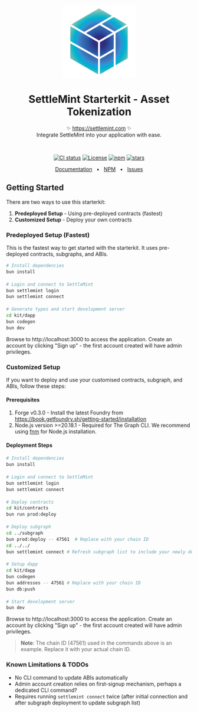 <p align="center">
  <img src="https://github.com/settlemint/sdk/blob/main/logo.svg" width="200px" align="center" alt="SettleMint logo" />
  <h1 align="center">SettleMint Starterkit - Asset Tokenization</h1>
  <p align="center">
    ✨ <a href="https://settlemint.com">https://settlemint.com</a> ✨
    <br/>
    Integrate SettleMint into your application with ease.
  </p>
</p>
<br/>
<p align="center">
<a href="https://github.com/settlemint/starterkit-asset-tokenization/actions?query=branch%3Amain"><img src="https://github.com/settlemint/starterkit-asset-tokenization/actions/workflows/ci.yml/badge.svg?event=push&branch=main" alt="CI status" /></a>
<a href="https://fsl.software" rel="nofollow"><img src="https://img.shields.io/npm/l/@settlemint/starterkit-asset-tokenization" alt="License"></a>
<a href="https://www.npmjs.com/package/@settlemint/starterkit-asset-tokenization" rel="nofollow"><img src="https://img.shields.io/npm/dw/@settlemint/starterkit-asset-tokenization" alt="npm"></a>
<a href="https://github.com/settlemint/starterkit-asset-tokenization" rel="nofollow"><img src="https://img.shields.io/github/stars/settlemint/starterkit-asset-tokenization" alt="stars"></a>
</p>

<div align="center">
  <a href="https://console.settlemint.com/documentation/">Documentation</a>
  <span>&nbsp;&nbsp;•&nbsp;&nbsp;</span>
  <a href="https://www.npmjs.com/package/@settlemint/starterkit-asset-tokenization">NPM</a>
  <span>&nbsp;&nbsp;•&nbsp;&nbsp;</span>
  <a href="https://github.com/settlemint/starterkit-asset-tokenization/issues">Issues</a>
  <br />
</div>

## Getting Started

There are two ways to use this starterkit:

1. **Predeployed Setup** - Using pre-deployed contracts (fastest)
2. **Customized Setup** - Deploy your own contracts

### Predeployed Setup (Fastest)

This is the fastest way to get started with the starterkit. It uses pre-deployed contracts, subgraphs, and ABIs.

```bash
# Install dependencies
bun install

# Login and connect to SettleMint
bun settlemint login
bun settlemint connect

# Generate types and start development server
cd kit/dapp
bun codegen
bun dev
```

Browse to http://localhost:3000 to access the application. Create an account by clicking "Sign up" - the first account created will have admin privileges.

### Customized Setup

If you want to deploy and use your customised contracts, subgraph, and ABIs, follow these steps:

#### Prerequisites

1. Forge v0.3.0 - Install the latest Foundry from https://book.getfoundry.sh/getting-started/installation
2. Node.js version >=20.18.1 - Required for The Graph CLI. We recommend using [fnm](https://github.com/Schniz/fnm) for Node.js installation.

#### Deployment Steps

```bash
# Install dependencies
bun install

# Login and connect to SettleMint
bun settlemint login
bun settlemint connect

# Deploy contracts
cd kit/contracts
bun run prod:deploy

# Deploy subgraph
cd ../subgraph
bun prod:deploy -- 47561  # Replace with your chain ID
cd ../../
bun settlemint connect # Refresh subgraph list to include your newly deployed subgraph

# Setup dapp
cd kit/dapp
bun codegen
bun addresses -- 47561 # Replace with your chain ID
bun db:push

# Start development server
bun dev
```

Browse to http://localhost:3000 to access the application. Create an account by clicking "Sign up" - the first account created will have admin privileges.

> **Note**: The chain ID (47561) used in the commands above is an example. Replace it with your actual chain ID.

### Known Limitations & TODOs

- No CLI command to update ABIs automatically
- Admin account creation relies on first-signup mechanism, perhaps a dedicated CLI command?
- Requires running `settlemint connect` twice (after initial connection and after subgraph deployment to update subgraph list)
